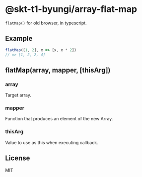 # @skt-t1-byungi/array-flat-map
`flatMap()` for old browser, in typescript.

## Example
```js
flatMap([1, 2], x => [x, x * 2])
// => [1, 2, 2, 4]
```

## flatMap(array, mapper, [thisArg])
### array
Target array.

### mapper
Function that produces an element of the new Array.

### thisArg
Value to use as this when executing callback.

## License
MIT

